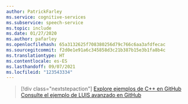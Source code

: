 ```yaml
---
author: PatrickFarley
ms.service: cognitive-services
ms.subservice: speech-service
ms.topic: include
ms.date: 01/27/2020
ms.author: pafarley
ms.openlocfilehash: 65a3132625f708380256d79c766c6aa3afdfecac
ms.sourcegitcommit: f2d0e1e91a6c345858d3c21b387b15e3b1fa8b4c
ms.translationtype: HT
ms.contentlocale: es-ES
ms.lasthandoff: 09/07/2021
ms.locfileid: "123543334"
---
```

> [!div class="nextstepaction"]
> [Explore ejemplos de C++ en GitHub](https://aka.ms/speech/github-cpp)
> [Consulte el ejemplo de LUIS avanzado en GitHub](https://github.com/Azure/pizza_luis_bot)
